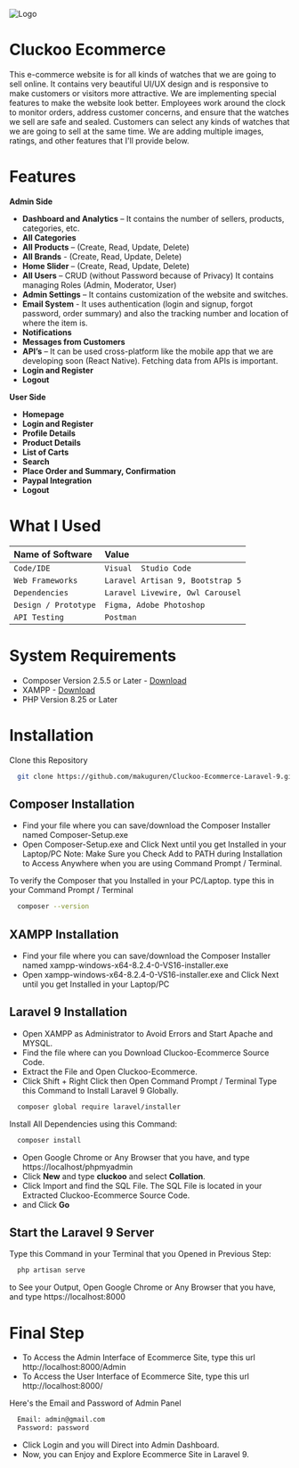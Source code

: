 ![Logo](https://i.ibb.co/n00wDmQ/logo-dark.png)

# Cluckoo Ecommerce

This e-commerce website is for all kinds of watches that we are going to sell online. It contains very beautiful UI/UX design and is responsive to make customers or visitors more attractive. We are implementing special features to make the website look better. Employees work around the clock to monitor orders, address customer concerns, and ensure that the watches we sell are safe and sealed. Customers can select any kinds of watches that we are going to sell at the same time. We are adding multiple images, ratings, and other features that I'll provide below.
# Features

**Admin Side**
- **Dashboard and Analytics** – It contains the number of sellers, products, categories, etc.
- **All Categories**
- **All Products** – (Create, Read, Update, Delete)
- **All Brands** - (Create, Read, Update, Delete)
- **Home Slider** – (Create, Read, Update, Delete)
- **All Users** – CRUD (without Password because of Privacy) It contains managing Roles (Admin, Moderator, User)
- **Admin Settings** – It contains customization of the website and switches.
- **Email System** - It uses authentication (login and signup, forgot password, order summary) and also the tracking number and location of where the item is.
- **Notifications**
- **Messages from Customers**
- **API’s** – It can be used cross-platform like the mobile app that we are developing soon (React Native). Fetching data from APIs is important.
- **Login and Register**
- **Logout**

**User Side**
- **Homepage**
- **Login and Register**
- **Profile Details**
- **Product Details**
- **List of Carts**
- **Search**
- **Place Order and Summary, Confirmation**
- **Paypal Integration**
- **Logout**
# What I Used
| Name of Software | Value |
| :-------- | :------- |
| `Code/IDE` | `Visual  Studio Code` |
| `Web Frameworks` | `Laravel Artisan 9, Bootstrap 5` |
| `Dependencies` | `Laravel Livewire, Owl Carousel` |
| `Design / Prototype` | `Figma, Adobe Photoshop` |
| `API Testing` | `Postman` |

# System Requirements

- Composer Version 2.5.5 or Later - [Download](https://getcomposer.org/Composer-Setup.exe)
- XAMPP - [Download](https://sourceforge.net/projects/xampp/files/)
- PHP Version 8.25 or Later
# Installation

Clone this Repository

```bash
  git clone https://github.com/makuguren/Cluckoo-Ecommerce-Laravel-9.git
```

## Composer Installation
- Find your file where you can save/download the Composer Installer named Composer-Setup.exe
- Open Composer-Setup.exe and Click Next until you get Installed in your Laptop/PC
Note: Make Sure you Check Add to PATH during Installation to Access Anywhere when you are using Command Prompt / Terminal.

To verify the Composer that you Installed in your PC/Laptop. type this in your Command Prompt / Terminal
```bash
  composer --version
```

## XAMPP Installation
- Find your file where you can save/download the Composer Installer named xampp-windows-x64-8.2.4-0-VS16-installer.exe
- Open xampp-windows-x64-8.2.4-0-VS16-installer.exe and Click Next until you get Installed in your Laptop/PC

## Laravel 9 Installation
- Open XAMPP as Administrator to Avoid Errors and Start Apache and MYSQL.
- Find the file where can you Download Cluckoo-Ecommerce Source Code.
- Extract the File and Open Cluckoo-Ecommerce.
- Click Shift + Right Click then Open Command Prompt / Terminal
Type this Command to Install Laravel 9 Globally.
```bash
  composer global require laravel/installer
```
Install All Dependencies using this Command:
```bash
  composer install
```
- Open Google Chrome or Any Browser that you have, and type https://localhost/phpmyadmin
- Click **New** and type **cluckoo** and select **Collation**.
- Click Import and find the SQL File. The SQL File is located in your Extracted Cluckoo-Ecommerce Source Code.
- and Click **Go**

## Start the Laravel 9 Server
Type this Command in your Terminal that you Opened in Previous Step:
```bash
  php artisan serve
```
to See your Output, Open Google Chrome or Any Browser that you have, and type https://localhost:8000

# Final Step
- To Access the Admin Interface of Ecommerce Site, type this url http://localhost:8000/Admin
- To Access the User Interface of Ecommerce Site, type this url http://localhost:8000/

Here's the Email and Password of Admin Panel
```bash
  Email: admin@gmail.com
  Password: password
```
- Click Login and you will Direct into Admin Dashboard.
- Now, you can Enjoy and Explore Ecommerce Site in Laravel 9.
